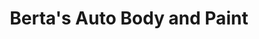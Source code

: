 ---
title: "Berta's Auto Body and Paint"
url: /eynon/bertas-auto-body-and-paint/
shop: Autowerkstatt
---